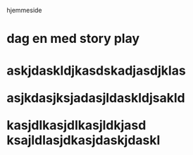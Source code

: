  hjemmeside

  <h1> dag en med story play <h1/>

 
 <p> askjdaskldjkasdskadjasdjklas

  asjkdasjksjadasjldaskldjsakld  <p/>



<p> kasjdlkasjdlkasjldkjasd
ksajldlasjdkasjdaskjdaskl <p/>

